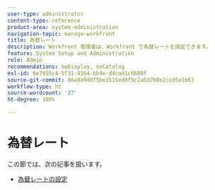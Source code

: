 ```yaml
---
user-type: administrator
content-type: reference
product-area: system-administration
navigation-topic: manage-workfront
title: 為替レート
description: Workfront 管理者は、Workfront で為替レートを設定できます。
feature: System Setup and Administration
role: Admin
recommendations: noDisplay, noCatalog
exl-id: 0e7455c4-5f31-4164-bb4e-d4cad1c6680f
source-git-commit: 86a0a9ddf5be1515ed8f5c2a537b0e2ccd5a1b63
workflow-type: ht
source-wordcount: '27'
ht-degree: 100%

---
```


# 為替レート

この節では、次の記事を扱います。

* [為替レートの設定](../../../administration-and-setup/manage-workfront/exchange-rates/set-up-exchange-rates.md)
